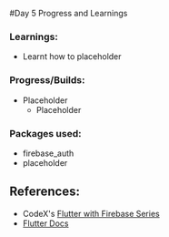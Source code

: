 #Day 5 Progress and Learnings

### Learnings:
- Learnt how to placeholder

### Progress/Builds:
- Placeholder
  - Placeholder

### Packages used:
- firebase_auth
- placeholder

## References:
- CodeX's [Flutter with Firebase Series](https://youtube.com/playlist?list=PL3wGb9_yWsvJ9872ffMpL06MIrl8dUJPG)
- [Flutter Docs](https://docs.flutter.dev/)
